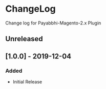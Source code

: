 # ChangeLog

Change log for Payabbhi-Magento-2.x Plugin

## Unreleased

## [1.0.0] - 2019-12-04
### Added
- Initial Release
